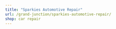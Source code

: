 ```yaml
---
title: "Sparkies Automotive Repair"
url: /grand-junction/sparkies-automotive-repair/
shop: car repair
---
```

